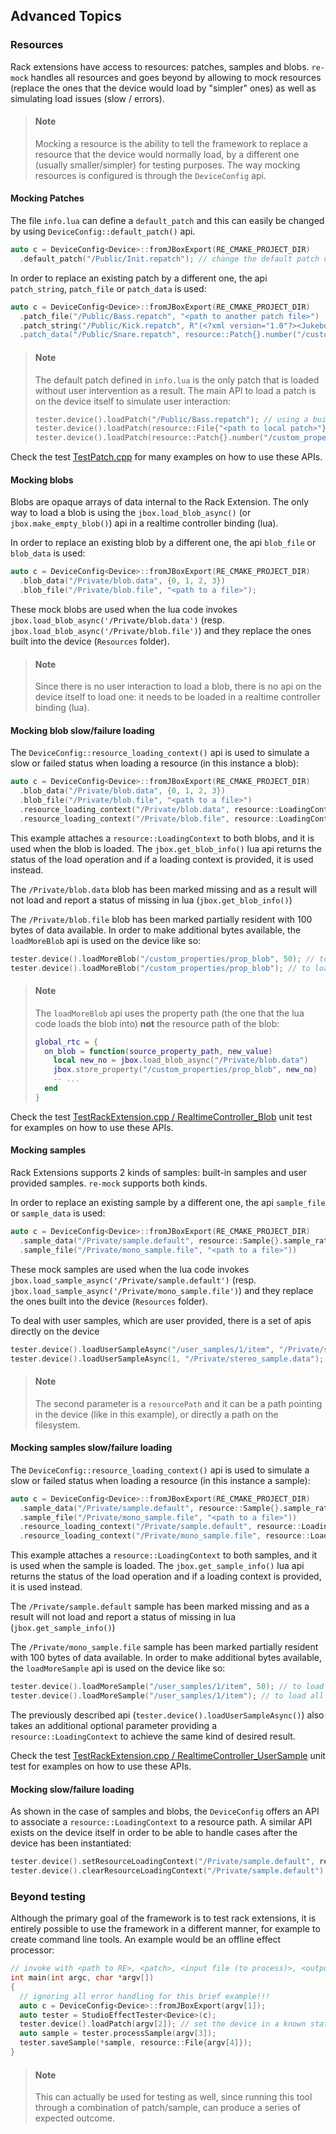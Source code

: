 Advanced Topics
---------------

### Resources

Rack extensions have access to resources: patches, samples and blobs. `re-mock` handles all resources and goes beyond by allowing to mock resources (replace the ones that the device would load by "simpler" ones) as well as simulating load issues (slow / errors).

> #### Note
> Mocking a resource is the ability to tell the framework to replace a resource that the device would normally load, by a different one (usually smaller/simpler) for testing purposes. The way mocking resources is configured is through the `DeviceConfig` api.

#### Mocking Patches

The file `info.lua` can define a `default_patch` and this can easily be changed by using `DeviceConfig::default_patch()` api.
```cpp
auto c = DeviceConfig<Device>::fromJBoxExport(RE_CMAKE_PROJECT_DIR)
  .default_patch("/Public/Init.repatch"); // change the default patch defined in info.lua
```
 
In order to replace an existing patch by a different one, the api `patch_string`, `patch_file` or `patch_data` is used:
```cpp
auto c = DeviceConfig<Device>::fromJBoxExport(RE_CMAKE_PROJECT_DIR)
  .patch_file("/Public/Bass.repatch", "<path to another patch file>")
  .patch_string("/Public/Kick.repatch", R"(<?xml version="1.0"?><JukeboxPatch version..."))
  .patch_data("/Public/Snare.repatch", resource::Patch{}.number("/custom_property/gain", 0.7));
```

> #### Note
> The default patch defined in `info.lua` is the only patch that is loaded without user intervention as a result. The main API to load a patch is on the device itself to simulate user interaction:
> ```cpp
> tester.device().loadPatch("/Public/Bass.repatch"); // using a built-in patch
> tester.device().loadPatch(resource::File{"<path to local patch>"}); // using a patch on the file system
> tester.device().loadPatch(resource::Patch{}.number("/custom_property/gain", 0.7)); // using a patch object
> ```

Check the test [TestPatch.cpp](../test/cpp/re/mock/TestPatch.cpp) for many examples on how to use these APIs.

#### Mocking blobs

Blobs are opaque arrays of data internal to the Rack Extension. The only way to load a blob is using the `jbox.load_blob_async()` (or `jbox.make_empty_blob()`) api in a realtime controller binding (lua).

In order to replace an existing blob by a different one, the api `blob_file` or `blob_data` is used:

```cpp
auto c = DeviceConfig<Device>::fromJBoxExport(RE_CMAKE_PROJECT_DIR)
  .blob_data("/Private/blob.data", {0, 1, 2, 3})
  .blob_file("/Private/blob.file", "<path to a file>");
```

These mock blobs are used when the lua code invokes `jbox.load_blob_async('/Private/blob.data')` (resp. `jbox.load_blob_async('/Private/blob.file')`) and they replace the ones built into the device (`Resources` folder).

> #### Note
> Since there is no user interaction to load a blob, there is no api on the device itself to load one: it needs to be loaded in a realtime controller binding (lua).

#### Mocking blob slow/failure loading

The `DeviceConfig::resource_loading_context()` api is used to simulate a slow or failed status when loading a resource (in this instance a blob):

```cpp
auto c = DeviceConfig<Device>::fromJBoxExport(RE_CMAKE_PROJECT_DIR)
  .blob_data("/Private/blob.data", {0, 1, 2, 3})
  .blob_file("/Private/blob.file", "<path to a file>")
  .resource_loading_context("/Private/blob.data", resource::LoadingContext{}.status(resource::LoadStatus::kMissing))
  .resource_loading_context("/Private/blob.file", resource::LoadingContext{}.status(resource::LoadStatus::kPartiallyResident).resident_size(100));
```

This example attaches a `resource::LoadingContext` to both blobs, and it is used when the blob is loaded. The `jbox.get_blob_info()` lua api returns the status of the load operation and if a loading context is provided, it is used instead.

The `/Private/blob.data` blob has been marked missing and as a result will not load and report a status of missing in lua (`jbox.get_blob_info()`)

The `/Private/blob.file` blob has been marked partially resident with 100 bytes of data available. In order to make additional bytes available, the `loadMoreBlob` api is used on the device like so:

```cpp
tester.device().loadMoreBlob("/custom_properties/prop_blob", 50); // to load an additional 50 bytes
tester.device().loadMoreBlob("/custom_properties/prop_blob"); // to load all of it
```

> #### Note
> The `loadMoreBlob` api uses the property path (the one that the lua code loads the blob into) **not** the resource path of the blob:
> ```lua
> global_rtc = {
>   on_blob = function(source_property_path, new_value)
>     local new_no = jbox.load_blob_async("/Private/blob.data")
>     jbox.store_property("/custom_properties/prop_blob", new_no)
>     -- ...
>   end
> } 
> ```

Check the test [TestRackExtension.cpp / RealtimeController_Blob](../test/cpp/re/mock/TestRackExtension.cpp) unit test for examples on how to use these APIs.

#### Mocking samples

Rack Extensions supports 2 kinds of samples: built-in samples and user provided samples. `re-mock` supports both kinds.

In order to replace an existing sample by a different one, the api `sample_file` or `sample_data` is used:

```cpp
auto c = DeviceConfig<Device>::fromJBoxExport(RE_CMAKE_PROJECT_DIR)
  .sample_data("/Private/sample.default", resource::Sample{}.sample_rate(44100).channels(1).data({0,0.5,0.25,1}))
  .sample_file("/Private/mono_sample.file", "<path to a file>"))
```

These mock samples are used when the lua code invokes `jbox.load_sample_async('/Private/sample.default')` (resp. `jbox.load_sample_async('/Private/mono_sample.file')`) and they replace the ones built into the device (`Resources` folder).

To deal with user samples, which are user provided, there is a set of apis directly on the device

```cpp
tester.device().loadUserSampleAsync("/user_samples/1/item", "/Private/stereo_sample.data");
tester.device().loadUserSampleAsync(1, "/Private/stereo_sample.data"); // same but simpler
```

> #### Note
> The second parameter is a `resourcePath` and it can be a path pointing in the device (like in this example), or directly a path on the filesystem. 

#### Mocking samples slow/failure loading

The `DeviceConfig::resource_loading_context()` api is used to simulate a slow or failed status when loading a resource (in this instance a sample):

```cpp
auto c = DeviceConfig<Device>::fromJBoxExport(RE_CMAKE_PROJECT_DIR)
  .sample_data("/Private/sample.default", resource::Sample{}.sample_rate(44100).channels(1).data({0,0.5,0.25,1}))
  .sample_file("/Private/mono_sample.file", "<path to a file>"))
  .resource_loading_context("/Private/sample.default", resource::LoadingContext{}.status(resource::LoadStatus::kMissing))
  .resource_loading_context("/Private/mono_sample.file", resource::LoadingContext{}.status(resource::LoadStatus::kPartiallyResident).resident_size(100));
```

This example attaches a `resource::LoadingContext` to both samples, and it is used when the sample is loaded. The `jbox.get_sample_info()` lua api returns the status of the load operation and if a loading context is provided, it is used instead.

The `/Private/sample.default` sample has been marked missing and as a result will not load and report a status of missing in lua (`jbox.get_sample_info()`)

The `/Private/mono_sample.file` sample has been marked partially resident with 100 bytes of data available. In order to make additional bytes available, the `loadMoreSample` api is used on the device like so:

```cpp
tester.device().loadMoreSample("/user_samples/1/item", 50); // to load an additional 50 bytes
tester.device().loadMoreSample("/user_samples/1/item"); // to load all of it
```

The previously described api (`tester.device().loadUserSampleAsync()`) also takes an additional optional parameter providing a `resource::LoadingContext` to achieve the same kind of desired result.

Check the test [TestRackExtension.cpp / RealtimeController_UserSample](../test/cpp/re/mock/TestRackExtension.cpp) unit test for examples on how to use these APIs.

#### Mocking slow/failure loading

As shown in the case of samples and blobs, the `DeviceConfig` offers an API to associate a `resource::LoadingContext` to a resource path. A similar API exists on the device itself in order to be able to handle cases after the device has been instantiated:

```cpp
tester.device().setResourceLoadingContext("/Private/sample.default", resource::LoadingContext{}.status(resource::LoadStatus::kMissing));
tester.device().clearResourceLoadingContext("/Private/sample.default"); // to remove it
```

### Beyond testing

Although the primary goal of the framework is to test rack extensions, it is entirely possible to use the framework in a different manner, for example to create command line tools. An example would be an offline effect processor:

```cpp
// invoke with <path to RE>, <patch>, <input file (to process)>, <output file (result)>
int main(int argc, char *argv[])
{
  // ignoring all error handling for this brief example!!!
  auto c = DeviceConfig<Device>::fromJBoxExport(argv[1]);
  auto tester = StudioEffectTester<Device>(c);
  tester.device().loadPatch(argv[2]); // set the device in a known state (optional of course)
  auto sample = tester.processSample(argv[3]);
  tester.saveSample(*sample, resource::File{argv[4]});
}
```

> #### Note
> This can actually be used for testing as well, since running this tool through a combination of patch/sample, can produce a series of expected outcome.
